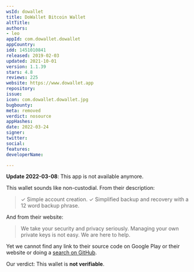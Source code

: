 ```yaml
---
wsId: dowallet
title: DoWallet Bitcoin Wallet
altTitle: 
authors:
- leo
appId: com.dowallet.dowallet
appCountry: 
idd: 1451010841
released: 2019-02-03
updated: 2021-10-01
version: 1.1.39
stars: 4.8
reviews: 225
website: https://www.dowallet.app
repository: 
issue: 
icon: com.dowallet.dowallet.jpg
bugbounty: 
meta: removed
verdict: nosource
appHashes: 
date: 2022-03-24
signer: 
twitter: 
social: 
features: 
developerName: 

---
```


**Update 2022-03-08**: This app is not available anymore.

This wallet sounds like non-custodial. From their description:

> ✓ Simple account creation.
> ✓ Simplified backup and recovery with a 12 word backup phrase.

And from their website:

> We take your security and privacy seriously.
Managing your own private keys is not easy. We are here to help.

Yet we cannot find any link to their source code on Google Play or their website
or doing a [search on GitHub](https://github.com/search?q="com.dowallet").

Our verdict: This wallet is **not verifiable**.
